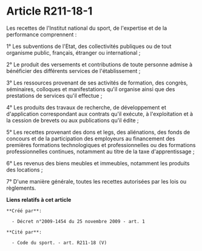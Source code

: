 # Article R211-18-1

Les recettes de l'Institut national du sport, de l'expertise et de la performance comprennent : 

1° Les subventions de l'Etat, des collectivités publiques ou de tout organisme public, français, étranger ou international ; 

2° Le produit des versements et contributions de toute personne admise à bénéficier des différents services de
l'établissement ; 

3° Les ressources provenant de ses activités de formation, des congrès, séminaires, colloques et manifestations qu'il
organise ainsi que des prestations de services qu'il effectue ; 

4° Les produits des travaux de recherche, de développement et d'application correspondant aux contrats qu'il exécute, à
l'exploitation et à la cession de brevets ou aux publications qu'il édite ; 

5° Les recettes provenant des dons et legs, des aliénations, des fonds de concours et de la participation des employeurs au
financement des premières formations technologiques et professionnelles ou des formations professionnelles continues,
notamment au titre de la taxe d'apprentissage ; 

6° Les revenus des biens meubles et immeubles, notamment les produits des locations ; 

7° D'une manière générale, toutes les recettes autorisées par les lois ou règlements.

**Liens relatifs à cet article**

	**Créé par**:

	  - Décret n°2009-1454 du 25 novembre 2009 - art. 1

	**Cité par**:

	  - Code du sport. - art. R211-18 (V)
